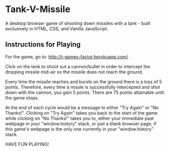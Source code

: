 # Tank-V-Missile

A desktop browser game of shooting down missiles with a tank - built exclusively in HTML, CSS, and Vanilla JavaScript. 

## Instructions for Playing

For the game, go to: http://t-games-factor.herokuapp.com/ .

Click on the tank to shoot out a cannon/bullet in order to intercept the dropping missile mid-air so the missile does not reach the ground. 

Every time the missile reaches and bursts on the ground there is a loss of 5 points. Therefore, every time a missle is successfully intercepted and shot down with the cannon, you gain 5 points. There are 75 points attainable until the game stops. 

At the end of each cycle would be a message to either "Try Again" or "No Thanks!". Clicking on "Try Again" takes you back to the start of the game while clicking on "No Thanks!" takes you to, either your immediate past webpage in your "window.history" stack, or just a blank browser page, if this game's webpage is the only one currently in your "window.history" stack.

HAVE FUN PLAYING!
